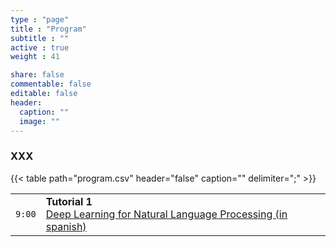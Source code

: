 ```yaml
---
type : "page"
title : "Program"
subtitle : ""
active : true
weight : 41

share: false
commentable: false
editable: false
header:
  caption: ""
  image: ""
---
```


### XXX

{{< table path="program.csv" header="false" caption="" delimiter=";" >}}

<table class="table">
    <tbody>
      <tr>
            <td data-table-dtype="text"><code>9:00</code></td>
            <td data-table-dtype="text">
              <b>Tutorial 1</b></br>
              <a href="http://www.dpg-ccae.uca.edu.py/school#tuto1"> Deep Learning for Natural Language Processing (in spanish)</a>
            </td>
            <td data-table-dtype="text"></td>
      </tr>
  </tbody>
</table>